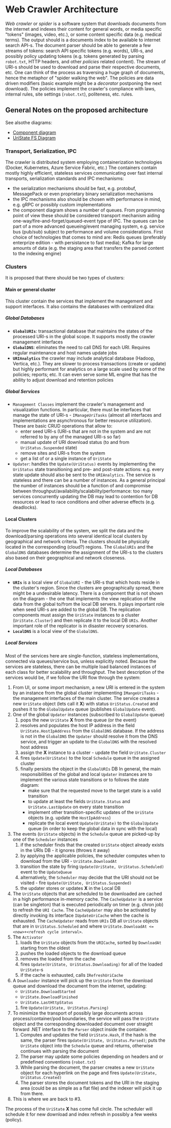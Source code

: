 # Web Crawler Architecture

*Web crawler* or *spider* is a software system that downloads documents from the internet and indexes their content for general words, or media specific "tokens" (images, video, etc.), or some content specific data (e.g. medical terms). The output should is a documents index to be available to internet search API-s. The document parser should be able to generate a few streams of tokens: search API specific tokens (e.g. words), URI-s, and possibly policy updating tokens (e.g. tokens generated by parsing `robot.txt`, HTTP headers, and other *policies* related content). The stream of URI-s should be used to download and parse their respective documents, etc. One can think of the process as traversing a huge graph of documents, hence the metaphor of "spider walking the web". The policies are data driven modifiers (basic example might be a *decorator* postponing the next download). The policies implement the crawler's compliance with laws, internal rules, site settings (`robot.txt`), politeness, etc. rules.

## General Notes on the proposed architecture

See alsothe diagrams:

- [Component  diagram](./Components.pdf)
- [UriState FS Diagram](./States.pdf)

### Transport, Serialization, IPC

The crawler is distributed system employing containerization technologies (Docker, Kubernetes, Azure Service Fabric, etc.) The containers contain mostly highly efficient, stateless services communicating over fast internal transports, serialization standards and IPC mechanisms:

- the serialization mechanisms should be fast, e.g. protobuf, MessagePack or even proprietary binary serialization mechanisms
- the IPC mechanisms also should be chosen with performance in mind, e.g. gRPC or possibly custom implementations
- the component diagram shows a number of queues. From programming point of view these should be considered transport mechanism aiding one-way/fire-and-forget/queued-event type of IPC.
  The queues can be part of a more advanced queueing/event managing system, e.g. service bus (pub/sub) subject to performance and volume considerations. First choice of technologies that comes to mind are: Redis queues (preferably enterprize edition - with persistance to fast media); Kafka for large amounts of data (e.g. the staging area that transfers the parsed content to the indexing engine)

### Clusters

It is proposed that there should be two types of clusters:

#### Main or general cluster

This cluster contain the services that implement the management and support interfaces. It also contains the databases with centralized dita:

##### Global Databases

- **`GlobalURIs`**: transactional database that maintains the states of the processed URI-s in the global scope. It supports mostly the crawler management interfaces
- **`GlobalDNS`**: eliminates the need to call DNS for each URI. Requires regular maintenance and host names update jobs
- **`URIAnalytics`** the crawler may include analytical database (Hadoop, Vertica, etc.). They are slower to process transactions (create or update) but highly performant for analytics on a large scale used by some of the policies; reports; etc. It can even serve some ML engine that has the ability to adjust download and retention policies

##### Global Services

- `Management Classes` implement the crawler's management and visualization functions. In particular, there must be interfaces that manage the state of URI-s - `IManageUriTasks` (almost all interfaces and implementations are asynchronous for better resource utilization). These are basic CRUD operations that allow to:
  - enter seed URI-s (URI-s that are not in the system and are not referred to by any of the managed URI-s so far)
  - manual update of URI download status (to and from `UriStatus.Suspended` state)
  - remove sites and URI-s from the system
  - get a list of or a single instance of `UriState`
- `Updater`: handles the `Update(UriStatus)` events by implementing the `UriStatus` state transitioning and pre- and post-state actions: e.g. every state update should also be sent to the `URIAnalytics`. The service is stateless and there can be a number of instances. As a general principal the number of instances should be a function of and compromise between throughput/availability/scalability/performance: too many services concurrently updating the DB may lead to contention for DB resources or lead to race conditions and other adverse effects (e.g. deadlocks).

#### Local Clusters

To improve the scalability of the system, we split the data and the download/parsing operations into several identical local clusters by geographical and network criteria. The clusters should be physically located in the corresponding (cloud?) regions. The `GlobalURIs` and the `GlobalDNS` databases determine the assignment of the URI-s to the clusters also based on their geographical and network closeness.

##### Local Databases

- **`URIs`** is a local view of `GlobalURI` - the URI-s that which hosts reside in the cluster's region. Since the clusters are geographically spread, there might be a undesirable latency. There is a component that is not shown on the diagram - the one that implements the view replication of the data from the global to/from the local DB servers. It plays important role when seed URI-s are added to the global DB. The replication components must assign the `UriState` instances to a cluster (`UriState.Cluster`) and then replicate it to the local DB `URIs`. Another important role of the replicator is in disaster recovery scenarios.
- **`LocalDNS`** is a local view of the `GlobalDNS`.

##### Local Services

Most of the services here are single-function, stateless implementations, connected via queues/service bus, unless explicitly noted. Because the services are stateless, there can be multiple load balanced instances of each class for better scalability and throughput. The best description of the services would be, if we follow the URI flow through the system:

1. From UI, or some import mechanism, a new URI is entered in the system by an instance from the global cluster implementing `IMangeUriTasks` - the management interfaces of the main cluster. The service creates a new `UriState` object (lets call it ****X****) with status `UriStatus.Created` and pushes it to the `GlobalUpdate` queue (publishes `GlobalUpdate` event).
1. One of the global `Updater` instances (subscribed to `GlobalUpdate` queue)
   1. pops the new `UriState` **X** from the queue (or the event)
   1. resolves and populates the host IP address in the field `UriState.HostIpAddress` from the `GlobalDNS` database. If the address is not in the `GlobalDNS` the `Updater` should resolve it from the DNS service, and trigger an update to the `GlobalDNS` with the resolved host address
   1. assign the **X** instance to a cluster - update the field `UriState.Cluster`
   1. fires `Update(UriState)` to the local `Schedule` queue in the assigned cluster
   1. finally persists the object in the `GlobalURIs` DB
    In general, the main responsibilities of the global and local `Updater` instances are to implement the various state transitions or to follows the state diagram:
      - make sure that the requested move to the target state is a valid transition
      - to update at least the fields `UriState.Status` and  `UriState.LastUpdate` on every state transition
      - implement other transition-specific updates of the `UriState` objects (e.g. update the `HostIpAddress`)
      - replicate the local event `Update(UriState)` to the `GlobalUpdate` queue (in order to keep the global data in sync with the local)
1. The events (`UriState` objects) in the `Schedule` queue are picked-up by one of the `Scheduler` instances
   1. if the scheduler finds that the created `UriState` object already exists in the URIs DB - it ignores (throws it away)
   1. by applying the applicable policies, the scheduler computes when to download from the URI - `UriState.DownloadAt`
   1. transition the state by firing `Update(UriState, UriStatus.Scheduled)` event to the `UpdateQueue`
   1. alternatively, the `Scheduler` may decide that the URI should not be visited - fire `Update(UriState, UriStatus.Suspended)`
   1. the updater stores or updates **X** in the Local DB
1. The `UriState` objects that are scheduled to be downloaded are cached in a high performance in-memory cache. The `CacheUpdater` is a service (can be singleton) that is executed periodically on timer (e.g. chron job) to refresh the `URI Cache`. The `CacheUpdater` may also be activated by directly invoking its interface `IUpdateUriCache` when the cache is exhausted. The `CacheUpdater` reads from `URIs` DB all `UriState` objects that are in `UriStatus.Scheduled` and where `UriState.DownloadAt <= <now>+<refresh cycle interval>`.
1. The `Activator`
   1. loads the `UriState` objects from the `URICache`, sorted by `DownloadAt` starting from the oldest
   1. pushes the loaded objects to the download queue
   1. removes the loaded from the cache
   1. fires `Update(UriState, UriStatus.Downloading)` for all of the loaded `UriState`-s
   1. if the cache is exhausted, calls `IRefreshUriCache`
1. A `Downloader` instance will pick up the `UriState` from the download queue and download the document from the internet, updating:
   - `UriState.DownloadStarted`
   - `UriState.DownloadFinished`
   - `UriState.LastHttpStatus`
   1. fire `Update(UriState, UriStatus.Parsing)`
1. To minimize the transport of possibly large documents across process/container/pod boundaries, the service will pass the `UriState` object and the corresponding downloaded document over straight forward .NET interface to the `Parser` object inside the container.
   1. Computes and updates the field `UriState.Hash`, if the hash is the same, the parser fires `Update(UriState, UriStatus.Parsed)`; puts the `UriState` object into the `Schedule` queue and returns, otherwise continues with parsing the document
   1. The parser may update some policies depending on headers and or predefined conventions (`robot.txt`)
   1. While parsing the document, the parser creates a new `UriState` object for each hyperlink on the page and fires `Update(UriState, UriStatus.Created)`
   1. The parser stores the document tokens and the URI in the staging area (could be as simple as a flat file) and the indexer will pick it up from there.
1. This is where we are back to #3.

The process of the `UriState` **X** has come full circle. The scheduler will schedule it for new download and index refresh in possibly a few weeks (policy).

